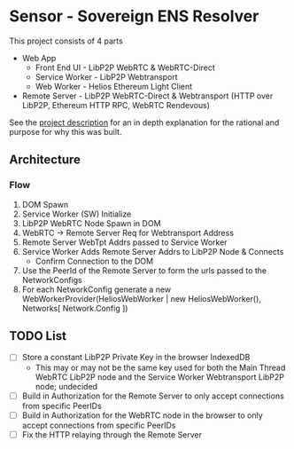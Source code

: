 # Sensor - Sovereign ENS Resolver

This project consists of 4 parts

- Web App
    - Front End UI - LibP2P WebRTC & WebRTC-Direct
    - Service Worker - LibP2P Webtransport
    - Web Worker - Helios Ethereum Light Client
- Remote Server - LibP2P WebRTC-Direct & Webtransport (HTTP over LibP2P, Ethereum HTTP RPC, WebRTC Rendevous)

See the [project description](/DESCRIPTION.md) for an in depth explanation for the rational and purpose for why this was built.



## Architecture

### Flow

1. DOM Spawn
1. Service Worker (SW) Initialize
1. LibP2P WebRTC Node Spawn in DOM
1. WebRTC -> Remote Server Req for Webtransport Address
1. Remote Server WebTpt Addrs passed to Service Worker
1. Service Worker Adds Remote Server Addrs to LibP2P Node & Connects
    - Confirm Connection to the DOM
1. Use the PeerId of the Remote Server to form the urls passed to the NetworkConfigs
1. For each NetworkConfig generate a new WebWorkerProvider(HeliosWebWorker | new HeliosWebWorker(), Networks[ Network.Config ]) 

## TODO List

- [ ] Store a constant LibP2P Private Key in the browser IndexedDB 
    - This may or may not be the same key used for both the Main Thread WebRTC LibP2P node and the Service Worker Webtransport LibP2P node; undecided
- [ ] Build in Authorization for the Remote Server to only accept connections from specific PeerIDs
- [ ] Build in Authorization for the WebRTC node in the browser to only accept connections from specific PeerIDs
- [ ] Fix the HTTP relaying through the Remote Server